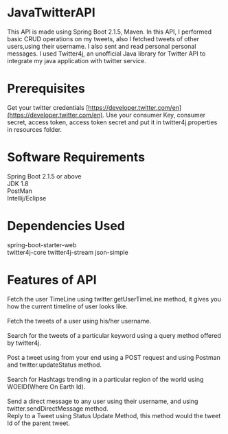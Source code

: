 # JavaTwitterAPI

This API is made using Spring Boot 2.1.5, Maven. In this API, I performed basic CRUD operations on my tweets, also I fetched tweets of other users,using their username. I also sent and read personal personal messages. I used Twitter4j, an unofficial Java library for Twitter API to integrate my java application with twitter service.

# Prerequisites

Get your twitter credentials [https://developer.twitter.com/en](https://developer.twitter.com/en).
Use your consumer Key, consumer secret, access token, access token secret and put it in twitter4j.properties in resources folder.


# Software Requirements

Spring Boot 2.1.5 or above<br>
JDK 1.8<br>
PostMan<br>
Intellij/Eclipse<br>


# Dependencies Used

spring-boot-starter-web<br>
twitter4j-core
twitter4j-stream
json-simple



# Features of API

Fetch the user TimeLine using twitter.getUserTimeLine method, it gives you how the current timeline of user looks like.<br>
<br>
Fetch the tweets of a user using his/her username.<br>
<br>
Search for the tweets of a particular keyword using a query method offered by twitter4j.<br>
<br>
Post a tweet using from your end using a POST request and using Postman and twitter.updateStatus method.<br>
<br>
Search for Hashtags trending in a particular region of the world using WOEID(Where On Earth Id).<br>
<br>
Send a direct message to any user using their username, and using twitter.sendDirectMessage method.
<br>
Reply to a Tweet using Status Update Method, this method would the tweet Id of the parent tweet.<br>
<br>







